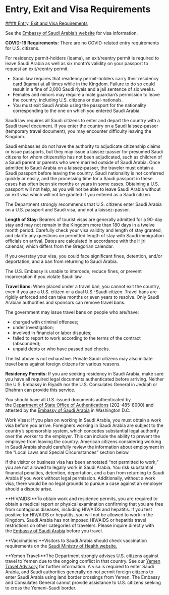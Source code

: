# Entry, Exit and Visa Requirements

[#### Entry, Exit and Visa Requirements](javascript:void(0); "Entry, Exit and Visa Requirements")

See the [Embassy of Saudi Arabia’s website](https://www.saudiembassy.net/) for visa information.

**COVID-19 Requirements:** There are no COVID-related entry requirements for U.S. citizens.

For residency permit-holders (iqama), an exit/reentry permit is required to leave Saudi Arabia as well as six month’s validity on your passport to request an exit/reentry permit.

* Saudi law requires that residency permit-holders carry their residency card (iqama) at all times while in the Kingdom. Failure to do so could result in a fine of 3,000 Saudi riyals and a jail sentence of six weeks.
* Females and minors may require a male guardian’s permission to leave the country, including U.S. citizens or dual-nationals.
* You must exit Saudi Arabia using the passport for the nationality corresponding to the one on which you entered Saudi Arabia.

Saudi law requires all Saudi citizens to enter and depart the country with a Saudi travel document. If you enter the country on a Saudi laissez-passer (temporary travel document), you may encounter difficulty leaving the Kingdom.

Saudi embassies do not have the authority to adjudicate citizenship claims or issue passports, but they may issue a laissez-passer for presumed Saudi citizens for whom citizenship has not been adjudicated, such as children of a Saudi parent or parents who were married outside of Saudi Arabia. Once admitted to Saudi Arabia on a laissez-passer, the traveler must obtain a Saudi passport before leaving the country. Saudi nationality is not conferred quickly or easily, and the processing time for a Saudi passport in these cases has often been six months or years in some cases. Obtaining a U.S. passport will not help, as you will not be able to leave Saudi Arabia without an exit visa which will not be granted if you entered as a Saudi citizen.

The Department strongly recommends that U.S. citizens enter Saudi Arabia on a U.S. passport and Saudi visa, and not a laissez-passer.

**Length of Stay:** Bearers of tourist visas are generally admitted for a 90-day stay and may not remain in the Kingdom more than 180 days in a twelve month period. Carefully check your visa validity and length of stay granted, and clarify any questions on permitted length of stay with Saudi immigration officials on arrival. Dates are calculated in accordance with the Hijri calendar, which differs from the Gregorian calendar.

If you overstay your visa, you could face significant fines, detention, and/or deportation, and a ban from returning to Saudi Arabia.

The U.S. Embassy is unable to intercede, reduce fines, or prevent incarceration if you violate Saudi law.

**Travel Bans:** When placed under a travel ban, you cannot exit the country, even if you are a U.S. citizen or a dual U.S.-Saudi citizen. Travel bans are rigidly enforced and can take months or even years to resolve. Only Saudi Arabian authorities and sponsors can remove travel bans.

The government may issue travel bans on people who are/have:

* charged with criminal offenses;
* under investigation;
* involved in financial or labor disputes;
* failed to report to work according to the terms of the contract (absconded);
* unpaid debts or who have passed bad checks.

The list above is not exhaustive. Private Saudi citizens may also initiate travel bans against foreign citizens for various reasons.

**Residency Permits:** If you are seeking residency in Saudi Arabia, make sure you have all required legal documents authenticated before arriving. Neither the U.S. Embassy in Riyadh nor the U.S. Consulates General in Jeddah or Dhahran can provide this service.

You should have all U.S. issued documents authenticated by the [Department of State Office of Authentications](https://travel.state.gov/content/travel/en/legal/travel-legal-considerations/internl-judicial-asst/authentications-and-apostilles/office-of-authentications.html) (202-485-8000) and attested by the [Embassy of Saudi Arabia](https://www.saudiembassy.net/) in Washington D.C.

Work Visas: If you plan on working in Saudi Arabia, you must obtain a work visa before you arrive. Foreigners working in Saudi Arabia are subject to the country’s sponsorship system, which concedes substantial legal authority over the worker to the employer. This can include the ability to prevent the employee from leaving the country. American citizens considering working in Saudi Arabia should carefully review the information about employment in the “Local Laws and Special Circumstances” section below.

If the visitor or business visa has been annotated “not permitted to work,” you are not allowed to legally work in Saudi Arabia. You risk substantial financial penalties, detention, deportation, and a ban from returning to Saudi Arabia if you work without legal permission. Additionally, without a work visa, there would be no legal grounds to pursue a case against an employer should a dispute arise.

**HIV/AIDS:**To obtain work and residence permits, you are required to obtain a medical report or physical examination confirming that you are free from contagious diseases, including HIV/AIDS and hepatitis. If you test positive for HIV/AIDS or hepatitis, you will not be allowed to work in the Kingdom. Saudi Arabia has not imposed HIV/AIDS or hepatitis travel restrictions on other categories of travelers. Please inquire directly with the [Embassy of Saudi Arabia](https://www.saudiembassy.net/) before you travel.

**Vaccinations:**Visitors to Saudi Arabia should check vaccination requirements on the [Saudi Ministry of Health website.](https://www.moh.gov.sa/en/Pages/Default.aspx)

**Yemen Travel:**The Department strongly advises U.S. citizens against travel to Yemen due to the ongoing conflict in that country. See our [Yemen Travel Advisory](https://travel.state.gov/content/travel/en/international-travel/International-Travel-Country-Information-Pages/Yemen.html) for further information. A visa is required to enter Saudi Arabia, and Saudi authorities generally do not permit foreign citizens to enter Saudi Arabia using land border crossings from Yemen. The Embassy and Consulates General cannot provide assistance to U.S. citizens seeking to cross the Yemeni-Saudi border.